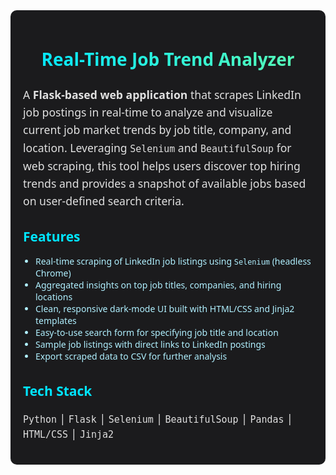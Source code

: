 <div style="font-family: 'Segoe UI', Tahoma, Geneva, Verdana, sans-serif; max-width: 800px; margin: auto; padding: 20px; background: #1b1b1d; color: #e0e0e0; border-radius: 10px;">

  <h1 style="text-align: center; background: linear-gradient(90deg, #00e5ff 0%, #5bffb4 100%);
    -webkit-background-clip: text; -webkit-text-fill-color: transparent; margin-bottom: 24px;">
    Real-Time Job Trend Analyzer
  </h1>

  <p style="font-size: 1.1rem; line-height: 1.6; margin-bottom: 24px;">
    A <strong>Flask-based web application</strong> that scrapes LinkedIn job postings in real-time to analyze and visualize current job market trends by job title, company, and location. Leveraging <code>Selenium</code> and <code>BeautifulSoup</code> for web scraping, this tool helps users discover top hiring trends and provides a snapshot of available jobs based on user-defined search criteria.
  </p>

  <h2 style="color: #00e5ff; margin-bottom: 16px;">Features</h2>
  <ul style="list-style-type: disc; padding-left: 20px; margin-bottom: 32px; color: #b0f0ff;">
    <li>Real-time scraping of LinkedIn job listings using <code>Selenium</code> (headless Chrome)</li>
    <li>Aggregated insights on top job titles, companies, and hiring locations</li>
    <li>Clean, responsive dark-mode UI built with HTML/CSS and Jinja2 templates</li>
    <li>Easy-to-use search form for specifying job title and location</li>
    <li>Sample job listings with direct links to LinkedIn postings</li>
    <li>Export scraped data to CSV for further analysis</li>
  </ul>

  <h2 style="color: #00e5ff; margin-bottom: 16px;">Tech Stack</h2>
  <p style="font-size: 1.1rem;">
    <code>Python</code> | <code>Flask</code> | <code>Selenium</code> | <code>BeautifulSoup</code> | <code>Pandas</code> | <code>HTML/CSS</code> | <code>Jinja2</code>
  </p>

</div>
